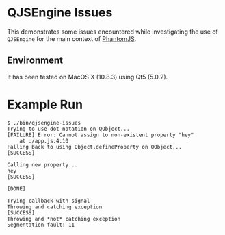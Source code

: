 # QJSEngine Issues

This demonstrates some issues encountered while investigating the use of
`QJSEngine` for the main context of [PhantomJS](http://phantomjs.org/).

## Environment

It has been tested on MacOS X (10.8.3) using Qt5 (5.0.2).

# Example Run

```
$ ./bin/qjsengine-issues
Trying to use dot notation on QObject...
[FAILURE] Error: Cannot assign to non-existent property "hey"
    at :/app.js:4:10
Falling back to using Object.defineProperty on QObject...
[SUCCESS]

Calling new property...
hey
[SUCCESS]

[DONE]

Trying callback with signal
Throwing and catching exception
[SUCCESS]
Throwing and *not* catching exception
Segmentation fault: 11
```

